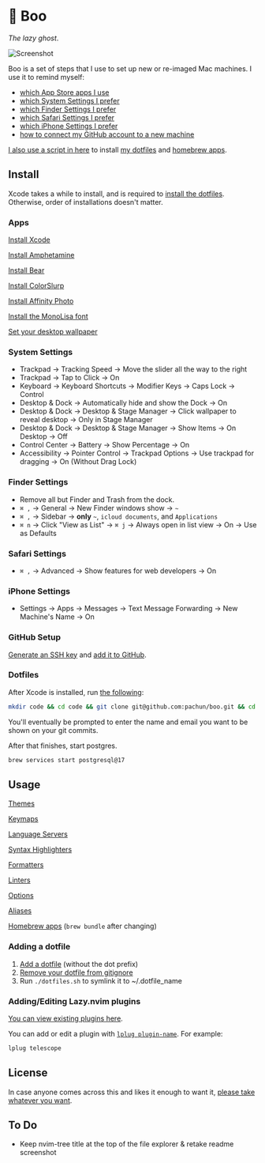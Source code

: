 # 👻 Boo

_The lazy ghost_.

<picture>
  <source srcset="assets/screenshot-dark.png" media="(prefers-color-scheme: dark)">
  <source srcset="assets/screenshot-light.png" media="(prefers-color-scheme: light)">
  <img src="screenshot-light.png" alt="Screenshot">
</picture>

Boo is a set of steps that I use to set up new or re-imaged Mac machines. I use it to remind myself:

- [which App Store apps I use](#apps)
- [which System Settings I prefer](#system-settings)
- [which Finder Settings I prefer](#finder-settings)
- [which Safari Settings I prefer](#safari-settings)
- [which iPhone Settings I prefer](#iphone-settings)
- [how to connect my GitHub account to a new machine](#github-setup)

[I also use a script in here](#dotfiles) to install [my dotfiles](https://github.com/pachun/boo/blob/main/dotfiles) and [homebrew apps](https://github.com/pachun/boo/blob/main/Brewfile).

## Install

Xcode takes a while to install, and is required to [install the dotfiles](#dotfiles). Otherwise, order of installations doesn't matter.

### Apps

[Install Xcode](https://apps.apple.com/us/app/xcode/id497799835)

[Install Amphetamine](https://apps.apple.com/us/app/amphetamine/id937984704)

[Install Bear](https://apps.apple.com/us/app/bear-markdown-notes/id1091189122)

[Install ColorSlurp](https://apps.apple.com/us/app/colorslurp/id1287239339)

[Install Affinity Photo](https://apps.apple.com/us/app/affinity-photo-2-image-editor/id1616822987)

[Install the MonoLisa font](https://github.com/pachun/boo/tree/main/assets/MonoLisa)

[Set your desktop wallpaper](https://github.com/pachun/boo/blob/main/assets/less%20is%20less.png)

### System Settings

- Trackpad → Tracking Speed → Move the slider all the way to the right
- Trackpad → Tap to Click → On
- Keyboard → Keyboard Shortcuts → Modifier Keys → Caps Lock → Control
- Desktop & Dock → Automatically hide and show the Dock → On
- Desktop & Dock → Desktop & Stage Manager → Click wallpaper to reveal desktop → Only in Stage Manager
- Desktop & Dock → Desktop & Stage Manager → Show Items → On Desktop → Off
- Control Center → Battery → Show Percentage → On
- Accessibility → Pointer Control → Trackpad Options → Use trackpad for dragging → On (Without Drag Lock)

### Finder Settings

- Remove all but Finder and Trash from the dock.
- `⌘ ,` → General → New Finder windows show → `~`
- `⌘ ,` → Sidebar → **only** `~`, `icloud documents`, and `Applications`
- `⌘ n` → Click "View as List" → `⌘ j` → Always open in list view → On → Use as Defaults

### Safari Settings

- `⌘ ,` → Advanced → Show features for web developers → On

### iPhone Settings

- Settings → Apps → Messages → Text Message Forwarding → New Machine's Name → On

### GitHub Setup

[Generate an SSH key](https://docs.github.com/en/authentication/connecting-to-github-with-ssh/generating-a-new-ssh-key-and-adding-it-to-the-ssh-agent) and [add it to GitHub](https://docs.github.com/en/authentication/connecting-to-github-with-ssh/adding-a-new-ssh-key-to-your-github-account).

### Dotfiles

After Xcode is installed, run [the following](https://github.com/pachun/boo/blob/main/install.sh):

```sh
mkdir code && cd code && git clone git@github.com:pachun/boo.git && cd boo && ./install.sh
```

You'll eventually be prompted to enter the name and email you want to be shown on your git commits.

After that finishes, start postgres.

```sh
brew services start postgresql@17
```

## Usage

[Themes](https://github.com/pachun/boo/blob/main/dotfiles/config/theme)

[Keymaps](https://github.com/pachun/boo/blob/main/dotfiles/config/nvim/lua/config/personal/keymaps.lua)

[Language Servers](https://github.com/pachun/boo/blob/main/dotfiles/config/nvim/lua/config/personal/language_servers.lua)

[Syntax Highlighters](https://github.com/pachun/boo/blob/main/dotfiles/config/nvim/lua/config/personal/syntax_highlighters.lua)

[Formatters](https://github.com/pachun/boo/blob/main/dotfiles/config/nvim/lua/config/personal/formatters.lua)

[Linters](https://github.com/pachun/boo/blob/main/dotfiles/config/nvim/lua/config/personal/linters.lua)

[Options](https://github.com/pachun/boo/blob/main/dotfiles/config/nvim/lua/config/personal/opts.lua)

[Aliases](https://github.com/pachun/boo/blob/146b85047116fd85938b64593851bb72fd8b7e52/dotfiles/zshrc#L98)

[Homebrew apps](https://github.com/pachun/boo/blob/main/Brewfile) (`brew bundle` after changing)

### Adding a dotfile

1. [Add a dotfile](https://github.com/pachun/boo/tree/main/dotfiles) (without the dot prefix)
1. [Remove your dotfile from gitignore](https://github.com/pachun/boo/blob/main/.gitignore)
1. Run `./dotfiles.sh` to symlink it to ~/.dotfile_name

### Adding/Editing Lazy.nvim plugins

[You can view existing plugins here](https://github.com/pachun/boo/tree/main/dotfiles/config/nvim/lua/plugins).

You can add or edit a plugin with [`lplug plugin-name`](https://github.com/pachun/boo/blob/146b85047116fd85938b64593851bb72fd8b7e52/dotfiles/zshrc#L113). For example:

```sh
lplug telescope
```

## License

In case anyone comes across this and likes it enough to want it, [please take whatever you want](https://github.com/pachun/boo/blob/main/LICENSE).

## To Do

- Keep nvim-tree title at the top of the file explorer & retake readme screenshot
